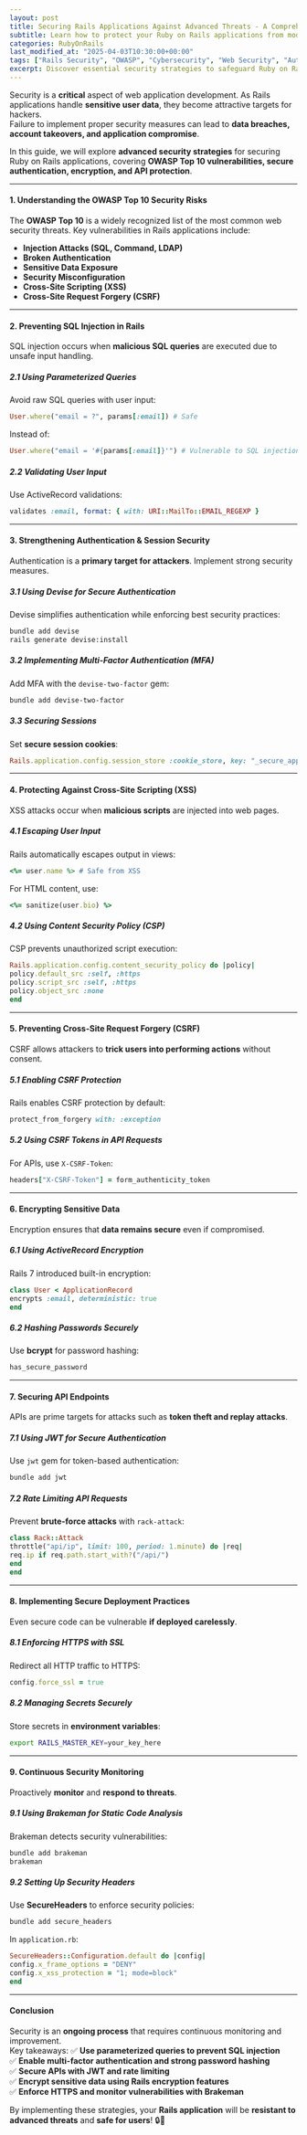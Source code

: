 ```yaml
---
layout: post
title: Securing Rails Applications Against Advanced Threats - A Comprehensive Guide
subtitle: Learn how to protect your Ruby on Rails applications from modern security vulnerabilities and attacks
categories: RubyOnRails
last_modified_at: "2025-04-03T10:30:00+00:00"
tags: ["Rails Security", "OWASP", "Cybersecurity", "Web Security", "Authentication", "Encryption"]
excerpt: Discover essential security strategies to safeguard Ruby on Rails applications against common and advanced threats, including OWASP Top 10 vulnerabilities, authentication best practices, and secure coding techniques.
---
```



Security is a **critical** aspect of web application development. As Rails applications handle **sensitive user data**, they become attractive targets for hackers.  
Failure to implement proper security measures can lead to **data breaches, account takeovers, and application compromise**.

In this guide, we will explore **advanced security strategies** for securing Ruby on Rails applications, covering **OWASP Top 10 vulnerabilities, secure authentication, encryption, and API protection**.

---

#### **1. Understanding the OWASP Top 10 Security Risks**
The **OWASP Top 10** is a widely recognized list of the most common web security threats. Key vulnerabilities in Rails applications include:

- **Injection Attacks (SQL, Command, LDAP)**
- **Broken Authentication**
- **Sensitive Data Exposure**
- **Security Misconfiguration**
- **Cross-Site Scripting (XSS)**
- **Cross-Site Request Forgery (CSRF)**

---

#### **2. Preventing SQL Injection in Rails**
SQL injection occurs when **malicious SQL queries** are executed due to unsafe input handling.

##### **2.1 Using Parameterized Queries**
Avoid raw SQL queries with user input:
```ruby
User.where("email = ?", params[:email]) # Safe
```

Instead of:
```ruby
User.where("email = '#{params[:email]}'") # Vulnerable to SQL injection
```

##### **2.2 Validating User Input**
Use ActiveRecord validations:
```ruby
validates :email, format: { with: URI::MailTo::EMAIL_REGEXP }
```

---

#### **3. Strengthening Authentication & Session Security**
Authentication is a **primary target for attackers**. Implement strong security measures.

##### **3.1 Using Devise for Secure Authentication**
Devise simplifies authentication while enforcing best security practices:
```sh
bundle add devise
rails generate devise:install
```

##### **3.2 Implementing Multi-Factor Authentication (MFA)**
Add MFA with the `devise-two-factor` gem:
```sh
bundle add devise-two-factor
```

##### **3.3 Securing Sessions**
Set **secure session cookies**:
```ruby
Rails.application.config.session_store :cookie_store, key: "_secure_app", secure: Rails.env.production?
```

---

#### **4. Protecting Against Cross-Site Scripting (XSS)**
XSS attacks occur when **malicious scripts** are injected into web pages.

##### **4.1 Escaping User Input**
Rails automatically escapes output in views:
```ruby
<%= user.name %> # Safe from XSS
```

For HTML content, use:
```ruby
<%= sanitize(user.bio) %>
```

##### **4.2 Using Content Security Policy (CSP)**
CSP prevents unauthorized script execution:
```ruby
Rails.application.config.content_security_policy do |policy|
policy.default_src :self, :https
policy.script_src :self, :https
policy.object_src :none
end
```

---

#### **5. Preventing Cross-Site Request Forgery (CSRF)**
CSRF allows attackers to **trick users into performing actions** without consent.

##### **5.1 Enabling CSRF Protection**
Rails enables CSRF protection by default:
```ruby
protect_from_forgery with: :exception
```

##### **5.2 Using CSRF Tokens in API Requests**
For APIs, use `X-CSRF-Token`:
```ruby
headers["X-CSRF-Token"] = form_authenticity_token
```

---

#### **6. Encrypting Sensitive Data**
Encryption ensures that **data remains secure** even if compromised.

##### **6.1 Using ActiveRecord Encryption**
Rails 7 introduced built-in encryption:
```ruby
class User < ApplicationRecord
encrypts :email, deterministic: true
end
```

##### **6.2 Hashing Passwords Securely**
Use **bcrypt** for password hashing:
```ruby
has_secure_password
```

---

#### **7. Securing API Endpoints**
APIs are prime targets for attacks such as **token theft and replay attacks**.

##### **7.1 Using JWT for Secure Authentication**
Use `jwt` gem for token-based authentication:
```sh
bundle add jwt
```

##### **7.2 Rate Limiting API Requests**
Prevent **brute-force attacks** with `rack-attack`:
```ruby
class Rack::Attack
throttle("api/ip", limit: 100, period: 1.minute) do |req|
req.ip if req.path.start_with?("/api/")
end
end
```

---

#### **8. Implementing Secure Deployment Practices**
Even secure code can be vulnerable **if deployed carelessly**.

##### **8.1 Enforcing HTTPS with SSL**
Redirect all HTTP traffic to HTTPS:
```ruby
config.force_ssl = true
```

##### **8.2 Managing Secrets Securely**
Store secrets in **environment variables**:
```sh
export RAILS_MASTER_KEY=your_key_here
```

---

#### **9. Continuous Security Monitoring**
Proactively **monitor** and **respond to threats**.

##### **9.1 Using Brakeman for Static Code Analysis**
Brakeman detects security vulnerabilities:
```sh
bundle add brakeman
brakeman
```

##### **9.2 Setting Up Security Headers**
Use **SecureHeaders** to enforce security policies:
```sh
bundle add secure_headers
```

In `application.rb`:
```ruby
SecureHeaders::Configuration.default do |config|
config.x_frame_options = "DENY"
config.x_xss_protection = "1; mode=block"
end
```

---

#### **Conclusion**
Security is an **ongoing process** that requires continuous monitoring and improvement.  
Key takeaways:
✅ **Use parameterized queries to prevent SQL injection**  
✅ **Enable multi-factor authentication and strong password hashing**  
✅ **Secure APIs with JWT and rate limiting**  
✅ **Encrypt sensitive data using Rails encryption features**  
✅ **Enforce HTTPS and monitor vulnerabilities with Brakeman**

By implementing these strategies, your **Rails application** will be **resistant to advanced threats** and **safe for users**! 🔒🚀  
